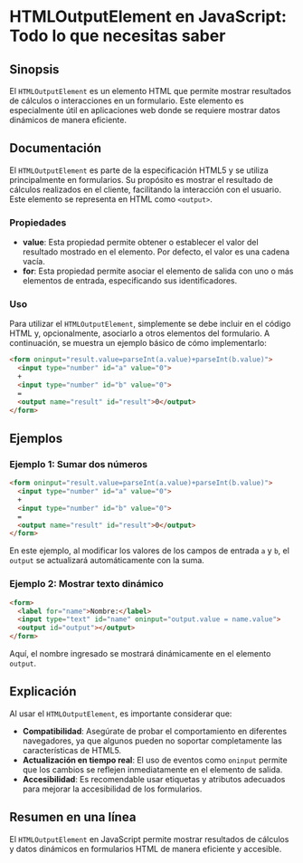 <!--
Meta Description: # HTMLOutputElement en JavaScript: Todo lo que necesitas saber ## Sinopsis El `HTMLOutputElement` es un elemento HTML que permite mostrar resultados d...
Meta Keywords: value, output, elemento, html, htmloutputelement
-->

# HTMLOutputElement en JavaScript: Todo lo que necesitas saber

## Sinopsis
El `HTMLOutputElement` es un elemento HTML que permite mostrar resultados de cálculos o interacciones en un formulario. Este elemento es especialmente útil en aplicaciones web donde se requiere mostrar datos dinámicos de manera eficiente.

## Documentación
El `HTMLOutputElement` es parte de la especificación HTML5 y se utiliza principalmente en formularios. Su propósito es mostrar el resultado de cálculos realizados en el cliente, facilitando la interacción con el usuario. Este elemento se representa en HTML como `<output>`.

### Propiedades
- **value**: Esta propiedad permite obtener o establecer el valor del resultado mostrado en el elemento. Por defecto, el valor es una cadena vacía.
- **for**: Esta propiedad permite asociar el elemento de salida con uno o más elementos de entrada, especificando sus identificadores.

### Uso
Para utilizar el `HTMLOutputElement`, simplemente se debe incluir en el código HTML y, opcionalmente, asociarlo a otros elementos del formulario. A continuación, se muestra un ejemplo básico de cómo implementarlo:

```html
<form oninput="result.value=parseInt(a.value)+parseInt(b.value)">
  <input type="number" id="a" value="0">
  +
  <input type="number" id="b" value="0">
  = 
  <output name="result" id="result">0</output>
</form>
```

## Ejemplos
### Ejemplo 1: Sumar dos números
```html
<form oninput="result.value=parseInt(a.value)+parseInt(b.value)">
  <input type="number" id="a" value="0">
  +
  <input type="number" id="b" value="0">
  =
  <output name="result" id="result">0</output>
</form>
```
En este ejemplo, al modificar los valores de los campos de entrada `a` y `b`, el `output` se actualizará automáticamente con la suma.

### Ejemplo 2: Mostrar texto dinámico
```html
<form>
  <label for="name">Nombre:</label>
  <input type="text" id="name" oninput="output.value = name.value">
  <output id="output"></output>
</form>
```
Aquí, el nombre ingresado se mostrará dinámicamente en el elemento `output`.

## Explicación
Al usar el `HTMLOutputElement`, es importante considerar que:

- **Compatibilidad**: Asegúrate de probar el comportamiento en diferentes navegadores, ya que algunos pueden no soportar completamente las características de HTML5.
- **Actualización en tiempo real**: El uso de eventos como `oninput` permite que los cambios se reflejen inmediatamente en el elemento de salida.
- **Accesibilidad**: Es recomendable usar etiquetas y atributos adecuados para mejorar la accesibilidad de los formularios.

## Resumen en una línea
El `HTMLOutputElement` en JavaScript permite mostrar resultados de cálculos y datos dinámicos en formularios HTML de manera eficiente y accesible.